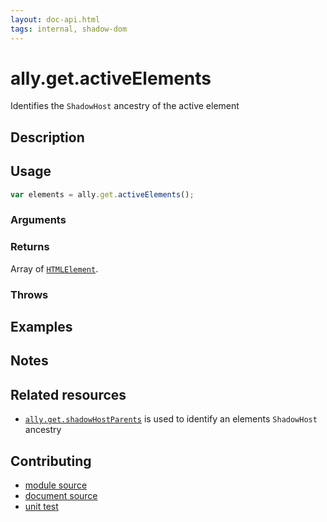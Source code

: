 ```yaml
---
layout: doc-api.html
tags: internal, shadow-dom
---
```


# ally.get.activeElements

Identifies the `ShadowHost` ancestry of the active element


## Description


## Usage

```js
var elements = ally.get.activeElements();
```

### Arguments


### Returns

Array of [`HTMLElement`](https://developer.mozilla.org/en/docs/Web/API/HTMLElement).

### Throws


## Examples


## Notes


## Related resources

* [`ally.get.shadowHostParents`](shadow-host-parents.md) is used to identify an elements `ShadowHost` ancestry


## Contributing

* [module source](https://github.com/medialize/ally.js/blob/master/src/get/active-elements.js)
* [document source](https://github.com/medialize/ally.js/blob/master/docs/api/get/active-elements.md)
* [unit test](https://github.com/medialize/ally.js/blob/master/test/unit/get.active-elements.test.js)

